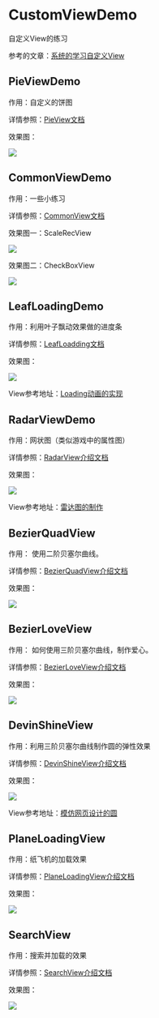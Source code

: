 # CustomViewDemo

自定义View的练习

参考的文章：[系统的学习自定义View](https://github.com/GcsSloop/AndroidNote)

## PieViewDemo

作用：自定义的饼图

详情参照：[PieView文档](https://github.com/newbiechen1024/CustomViewDemo/blob/master/pieviewdemo/DemoBrief)

效果图：

![](https://github.com/newbiechen1024/CustomViewDemo/blob/master/pieviewdemo/showEffect/show_1.png)

## CommonViewDemo

作用：一些小练习

详情参照：[CommonView文档](https://github.com/newbiechen1024/CustomViewDemo/blob/master/commonviewdemo/DemoBrief)

效果图一：ScaleRecView

![](https://github.com/newbiechen1024/CustomViewDemo/blob/master/commonviewdemo/src/showEffect/ScaleRecView.png)

效果图二：CheckBoxView

![](https://github.com/newbiechen1024/CustomViewDemo/blob/master/commonviewdemo/src/showEffect/checkBoxView.gif)

## LeafLoadingDemo

作用：利用叶子飘动效果做的进度条

详情参照：[LeafLoadding文档](https://github.com/newbiechen1024/CustomViewDemo/blob/master/leaflodingviewdemo/src/DemoBrief)

效果图：

![](https://github.com/newbiechen1024/CustomViewDemo/blob/master/showEffect/LeafDemo_Show.gif)

View参考地址：[Loading动画的实现](http://blog.csdn.net/tianjian4592/article/details/44538605)

## RadarViewDemo

作用：网状图（类似游戏中的属性图）

详情参照：[RadarView介绍文档](https://github.com/newbiechen1024/CustomViewDemo/blob/master/radarviewdemo/src/DemoBrief)

效果图：

![](https://github.com/newbiechen1024/CustomViewDemo/blob/master/showEffect/RadarViewDemo.png)

View参考地址：[雷达图的制作](http://blog.csdn.net/crazy__chen/article/details/50163693)

##  BezierQuadView

作用： 使用二阶贝塞尔曲线。

详情参照：[BezierQuadView介绍文档](https://github.com/newbiechen1024/CustomViewDemo/blob/master/bazierquad/src/demoBrief)

效果图：

![](https://github.com/newbiechen1024/CustomViewDemo/blob/master/showEffect/bezierQuadView.gif)

## BezierLoveView

作用： 如何使用三阶贝塞尔曲线，制作爱心。

详情参照：[BezierLoveView介绍文档](https://github.com/newbiechen1024/CustomViewDemo/blob/master/bazierloveviewdemo/src/demoBrief)

效果图：

![](https://github.com/newbiechen1024/CustomViewDemo/blob/master/showEffect/BezierLoveView.gif)

## DevinShineView

作用：利用三阶贝塞尔曲线制作圆的弹性效果 

详情参照：[DevinShineView介绍文档](https://github.com/newbiechen1024/CustomViewDemo/blob/master/devinshineviewdemo/src/DemoBrief)

效果图：

![](https://github.com/newbiechen1024/CustomViewDemo/blob/master/showEffect/DevinShineView.gif)

View参考地址：[模仿网页设计的圆](https://github.com/DevinShine/MagicCircle)

## PlaneLoadingView

作用：纸飞机的加载效果

详情参照：[PlaneLoadingView介绍文档](https://github.com/newbiechen1024/CustomViewDemo/blob/master/planeloadingviewdemo/src/DemoBrief)

效果图：

![](https://github.com/newbiechen1024/CustomViewDemo/blob/master/showEffect/PlaneLoadingView.gif)

## SearchView

作用：搜索并加载的效果

详情参照：[SearchView介绍文档](https://github.com/newbiechen1024/CustomViewDemo/blob/master/searchview/src/DemoBrief)

效果图：

![](https://github.com/newbiechen1024/CustomViewDemo/blob/master/showEffect/SearchView.gif)